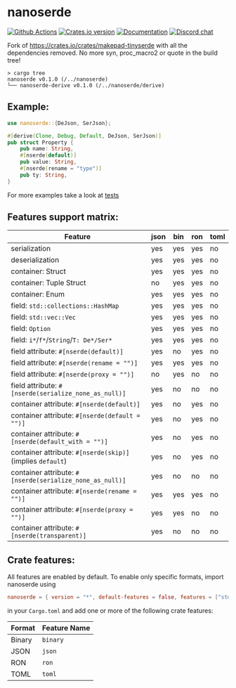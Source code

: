 # nanoserde

[![Github Actions](https://github.com/not-fl3/nanoserde/workflows/Cross-compile/badge.svg)](https://github.com/not-fl3/nanoserde/actions?query=workflow%3A)
[![Crates.io version](https://img.shields.io/crates/v/nanoserde.svg)](https://crates.io/crates/nanoserde)
[![Documentation](https://docs.rs/nanoserde/badge.svg)](https://docs.rs/nanoserde)
[![Discord chat](https://img.shields.io/discord/710177966440579103.svg?label=discord%20chat)](https://discord.gg/WfEp6ut)

Fork of https://crates.io/crates/makepad-tinyserde with all the dependencies removed.
No more syn, proc_macro2 or quote in the build tree!

```
> cargo tree
nanoserde v0.1.0 (/../nanoserde)
└── nanoserde-derive v0.1.0 (/../nanoserde/derive)
```

## Example:

```rust
use nanoserde::{DeJson, SerJson};

#[derive(Clone, Debug, Default, DeJson, SerJson)]
pub struct Property {
    pub name: String,
    #[nserde(default)]
    pub value: String,
    #[nserde(rename = "type")]
    pub ty: String,
}
```

For more examples take a look at [tests](/tests)

## Features support matrix:

| Feature                                                   | json   | bin   | ron    | toml  |
| ---------------------------------------------------       | ------ | ----- | ------ | ----- |
| serialization                                             | yes    | yes   | yes    | no    |
| deserialization                                           | yes    | yes   | yes    | no    |
| container: Struct                                         | yes    | yes   | yes    | no    |
| container: Tuple Struct                                   | no     | yes   | yes    | no    |
| container: Enum                                           | yes    | yes   | yes    | no    |
| field: `std::collections::HashMap`                        | yes    | yes   | yes    | no    |
| field: `std::vec::Vec`                                    | yes    | yes   | yes    | no    |
| field: `Option`                                           | yes    | yes   | yes    | no    |
| field: `i*`/`f*`/`String`/`T: De*/Ser*`                   | yes    | yes   | yes    | no    |
| field attribute: `#[nserde(default)]`                     | yes    | no    | yes    | no    |
| field attribute: `#[nserde(rename = "")]`                 | yes    | yes   | yes    | no    |
| field attribute: `#[nserde(proxy = "")]`                  | no     | yes   | no     | no    |
| field attribute: `#[nserde(serialize_none_as_null)]`      | yes    | no    | no     | no    |
| container attribute: `#[nserde(default)]`                 | yes    | no    | yes    | no    |
| container attribute: `#[nserde(default = "")]`            | yes    | no    | yes    | no    |
| container attribute: `#[nserde(default_with = "")]`       | yes    | no    | yes    | no    |
| container attribute: `#[nserde(skip)]` (implies `default`)| yes    | no    | yes    | no    |
| container attribute: `#[nserde(serialize_none_as_null)]`  | yes    | no    | no     | no    |
| container attribute: `#[nserde(rename = "")]`             | yes    | yes   | yes    | no    |
| container attribute: `#[nserde(proxy = "")]`              | yes    | yes   | no     | no    |
| container attribute: `#[nserde(transparent)]`             | yes    | no    | no     | no    |

## Crate features:

All features are enabled by default. To enable only specific formats, import nanoserde using
```toml
nanoserde = { version = "*", default-features = false, features = ["std", "{format feature name}"] }
```
in your `Cargo.toml` and add one or more of the following crate features:

| Format    | Feature Name   |
| ----------| -------------- |
| Binary    | `binary`       |
| JSON      | `json`         |
| RON       | `ron`          |
| TOML      | `toml`         |
